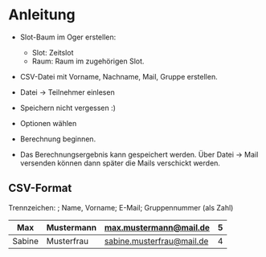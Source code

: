# Anleitung

* Slot-Baum im Oger erstellen:
  * Slot: Zeitslot
  * Raum: Raum im zugehörigen Slot.
* CSV-Datei mit Vorname, Nachname, Mail, Gruppe erstellen.
* Datei -> Teilnehmer einlesen
* Speichern nicht vergessen :)
* Optionen wählen
* Berechnung beginnen.

* Das Berechnungsergebnis kann gespeichert werden. Über Datei -> Mail versenden können dann später die Mails verschickt werden.


## CSV-Format

Trennzeichen: ;
Name, Vorname; E-Mail; Gruppennummer (als Zahl)

| Max    | Mustermann | max.mustermann@mail.de    | 5 |
|--------|------------|---------------------------|---|
| Sabine | Musterfrau | sabine.musterfrau@mail.de | 4 |
